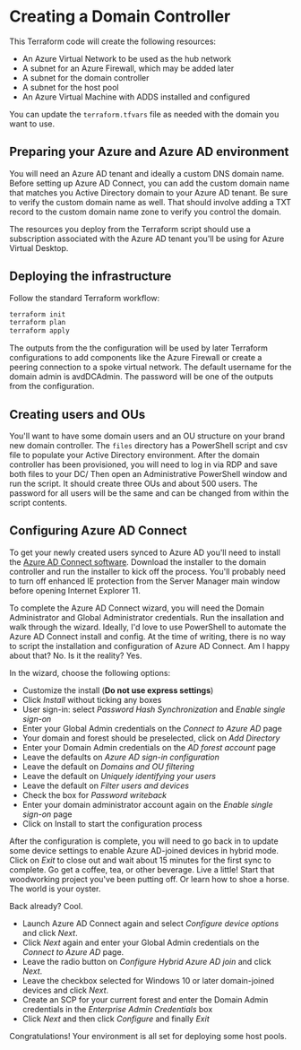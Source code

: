 # Creating a Domain Controller

This Terraform code will create the following resources:

* An Azure Virtual Network to be used as the hub network
* A subnet for an Azure Firewall, which may be added later
* A subnet for the domain controller
* A subnet for the host pool
* An Azure Virtual Machine with ADDS installed and configured

You can update the `terraform.tfvars` file as needed with the domain you want to use.

## Preparing your Azure and Azure AD environment

You will need an Azure AD tenant and ideally a custom DNS domain name. Before setting up Azure AD Connect, you can add the custom domain name that matches you Active Directory domain to your Azure AD tenant. Be sure to verify the custom domain name as well. That should involve adding a TXT record to the custom domain name zone to verify you control the domain.

The resources you deploy from the Terraform script should use a subscription associated with the Azure AD tenant you'll be using for Azure Virtual Desktop.

## Deploying the infrastructure

Follow the standard Terraform workflow:

```bash
terraform init
terraform plan
terraform apply
```

The outputs from the the configuration will be used by later Terraform configurations to add components like the Azure Firewall or create a peering connection to a spoke virtual network. The default username for the domain admin is avdDCAdmin. The password will be one of the outputs from the configuration.

## Creating users and OUs

You'll want to have some domain users and an OU structure on your brand new domain controller. The `files` directory has a PowerShell script and csv file to populate your Active Directory environment. After the domain controller has been provisioned, you will need to log in via RDP and save both files to your DC/ Then open an Administrative PowerShell window and run the script. It should create three OUs and about 500 users. The password for all users will be the same and can be changed from within the script contents.

## Configuring Azure AD Connect

To get your newly created users synced to Azure AD you'll need to install the [Azure AD Connect software](https://www.microsoft.com/en-us/download/details.aspx?id=47594). Download the installer to the domain controller and run the installer to kick off the process. You'll probably need to turn off enhanced IE protection from the Server Manager main window before opening Internet Explorer 11. 

To complete the Azure AD Connect wizard, you will need the Domain Administrator and Global Administrator credentials. Run the insallation and walk through the wizard. Ideally, I'd love to use PowerShell to automate the Azure AD Connect install and config. At the time of writing, there is no way to script the installation and configuration of Azure AD Connect. Am I happy about that? No. Is it the reality? Yes.

In the wizard, choose the following options:

* Customize the install (**Do not use express settings**)
* Click *Install* without ticking any boxes
* User sign-in: select *Password Hash Synchronization* and *Enable single sign-on*
* Enter your Global Admin credentials on the *Connect to Azure AD* page
* Your domain and forest should be preselected, click on *Add Directory*
* Enter your Domain Admin credentials on the *AD forest account* page
* Leave the defaults on *Azure AD sign-in configuration*
* Leave the default on *Domains and OU filtering*
* Leave the default on *Uniquely identifying your users*
* Leave the default on *Filter users and devices*
* Check the box for *Password writeback*
* Enter your domain administrator account again on the *Enable single sign-on* page
* Click on Install to start the configuration process

After the configuration is complete, you will need to go back in to update some device settings to enable Azure AD-joined devices in hybrid mode. Click on *Exit* to close out and wait about 15 minutes for the first sync to complete. Go get a coffee, tea, or other beverage. Live a little! Start that woodworking project you've been putting off. Or learn how to shoe a horse. The world is your oyster.

Back already? Cool. 

* Launch Azure AD Connect again and select *Configure device options* and click *Next*. 
* Click *Next* again and enter your Global Admin credentials on the *Connect to Azure AD* page. 
* Leave the radio button on *Configure Hybrid Azure AD join* and click *Next*. 
* Leave the checkbox selected for Windows 10 or later domain-joined devices and click *Next*.
* Create an SCP for your current forest and enter the Domain Admin credentials in the *Enterprise Admin Credentials* box
* Click *Next* and then click *Configure* and finally *Exit*

Congratulations! Your environment is all set for deploying some host pools.
